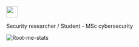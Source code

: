 <img src="https://media.giphy.com/media/hvRJCLFzcasrR4ia7z/giphy.gif" width="30px" />

Security researcher / Student - MSc cybersecurity  

![Root-me-stats](https://root-me-diff.vercel.app/rm-gh?nickname=yaceno)
